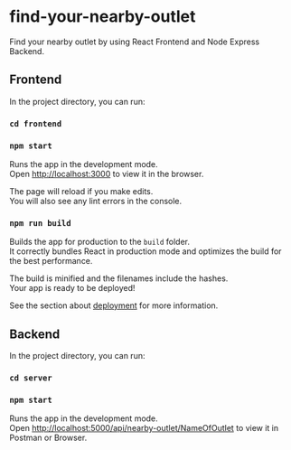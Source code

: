 # find-your-nearby-outlet
Find your nearby outlet by using React Frontend and Node Express Backend.

## Frontend

In the project directory, you can run:

### `cd frontend`
### `npm start`

Runs the app in the development mode.<br />
Open [http://localhost:3000](http://localhost:3000) to view it in the browser.

The page will reload if you make edits.<br />
You will also see any lint errors in the console.

### `npm run build`

Builds the app for production to the `build` folder.<br />
It correctly bundles React in production mode and optimizes the build for the best performance.

The build is minified and the filenames include the hashes.<br />
Your app is ready to be deployed!

See the section about [deployment](https://facebook.github.io/create-react-app/docs/deployment) for more information.

## Backend

In the project directory, you can run:

### `cd server`
### `npm start`

Runs the app in the development mode.<br />
Open [http://localhost:5000/api/nearby-outlet/NameOfOutlet](http://localhost:5000/api/nearby-outlet/NameOfOutlet) to view it in Postman or Browser.